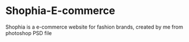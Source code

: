 # Shophia-E-commerce
Shophia is a e-commerce website for fashion brands, created by me from photoshop PSD file
